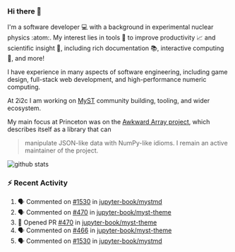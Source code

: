 ### Hi there 👋 

I'm a software developer 💻 with a background in experimental nuclear physics :atom:. My interest lies in tools :wrench: to improve productivity :chart_with_upwards_trend: and scientific insight :telescope:, including rich documentation 📚, interactive computing 🧮, and more! 

I have experience in many aspects of software engineering, including game design, full-stack web development, and high-performance numeric computing. 

At 2i2c I am working on [MyST](https://github.com/jupyter-book/mystmd) community building, tooling, and wider ecosystem. 

My main focus at Princeton was on the [Awkward Array project](awkward-array.org/), which describes itself as a library that can 
> manipulate JSON-like data with NumPy-like idioms. I remain an active maintainer of the project. 

![github stats](https://github-readme-stats.vercel.app/api?username=agoose77&show_icons=true&hide_rank=true&hide_title=true&bg_color=30,e76445,904e95&text_color=efe3ec&icon_color=efe3ec)
<!--
**agoose77/agoose77** is a ✨ _special_ ✨ repository because its `README.md` (this file) appears on your GitHub profile.

Here are some ideas to get you started:

- 🔭 I’m currently working on ...
- 🌱 I’m currently learning ...
- 👯 I’m looking to collaborate on ...
- 🤔 I’m looking for help with ...
- 💬 Ask me about ...
- 📫 How to reach me: ...
- 😄 Pronouns: ...
- ⚡ Fun fact: ...
-->

### :zap: Recent Activity

<!--START_SECTION:activity-->
1. 🗣 Commented on [#1530](https://github.com/jupyter-book/mystmd/pull/1530#issuecomment-2348950137) in [jupyter-book/mystmd](https://github.com/jupyter-book/mystmd)
2. 🗣 Commented on [#470](https://github.com/jupyter-book/myst-theme/pull/470#issuecomment-2348821520) in [jupyter-book/myst-theme](https://github.com/jupyter-book/myst-theme)
3. 💪 Opened PR [#470](https://github.com/jupyter-book/myst-theme/pull/470) in [jupyter-book/myst-theme](https://github.com/jupyter-book/myst-theme)
4. 🗣 Commented on [#466](https://github.com/jupyter-book/myst-theme/issues/466#issuecomment-2347273028) in [jupyter-book/myst-theme](https://github.com/jupyter-book/myst-theme)
5. 🗣 Commented on [#1530](https://github.com/jupyter-book/mystmd/pull/1530#issuecomment-2346885026) in [jupyter-book/mystmd](https://github.com/jupyter-book/mystmd)
<!--END_SECTION:activity-->
